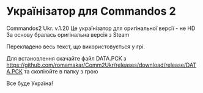 # Українізатор для Commandos 2
Commandos2 Ukr. v.1.20
Це українізатор для оригінальної версії -  не HD
За основу бралась оригінальна версія з Steam

Перекладено весь текст, що використовується у грі.

Для встановлення скачайте файл DATA.PCK з https://github.com/romamakar/Comm2Ukr/releases/download/release/DATA.PCK та скопіюйте в папку з грою

Все буде Україна!
